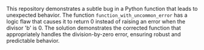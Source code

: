 This repository demonstrates a subtle bug in a Python function that leads to unexpected behavior. The function `function_with_uncommon_error` has a logic flaw that causes it to return 0 instead of raising an error when the divisor 'b' is 0.  The solution demonstrates the corrected function that appropriately handles the division-by-zero error, ensuring robust and predictable behavior.